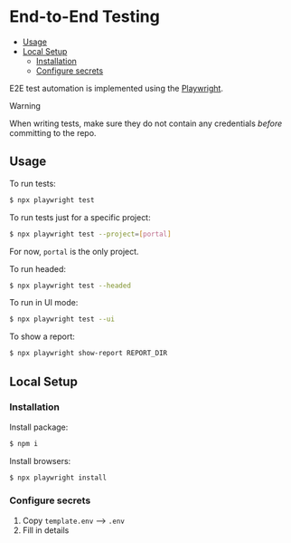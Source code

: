 # End-to-End Testing

- [Usage](#usage)
- [Local Setup](#local-setup)
  - [Installation](#installation)
  - [Configure secrets](#configure-secrets)

E2E test automation is implemented using the [Playwright](https://playwright.dev/).

> [!WARNING]
> When writing tests, make sure they do not contain any credentials _before_ committing to the repo.

## Usage

To run tests:

```bash
$ npx playwright test
```

To run tests just for a specific project:

```bash
$ npx playwright test --project=[portal]
```

For now, `portal` is the only project.

To run headed:

```bash
$ npx playwright test --headed
```

To run in UI mode:

```bash
$ npx playwright test --ui
```

To show a report:

```bash
$ npx playwright show-report REPORT_DIR
```

## Local Setup

### Installation

Install package:

```bash
$ npm i
```

Install browsers:

```bash
$ npx playwright install
```

### Configure secrets

1. Copy `template.env` --> `.env`
2. Fill in details
